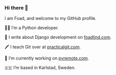 ### Hi there 👋
I am Foad, and welcome to my GitHub profile.

🧑‍💻 I’m a Python developer.

📝 I write about Django development on [foadlind.com](https://www.foadlind.com).

🖍 I teach Git over at [practicalgit.com](https://practicalgit.com).

🚧 I’m currently working on [pyremote.com](https://www.pyremote.com).

🇸🇪 I’m based in Karlstad, Sweden.
